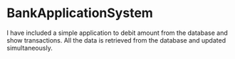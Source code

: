 # BankApplicationSystem

I have included a simple application to debit amount from the database and show transactions.
All the data is retrieved from the database and updated simultaneously.
